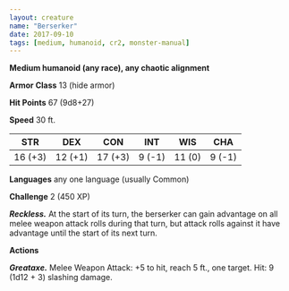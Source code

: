 ```yaml
---
layout: creature
name: "Berserker"
date: 2017-09-10
tags: [medium, humanoid, cr2, monster-manual]
---
```


**Medium humanoid (any race), any chaotic alignment**

**Armor Class** 13 (hide armor)

**Hit Points** 67 (9d8+27)

**Speed** 30 ft.

|   STR   |   DEX   |   CON   |   INT   |   WIS   |   CHA   |
|:-----:|:-----:|:-----:|:-----:|:-----:|:-----:|
| 16 (+3) | 12 (+1) | 17 (+3) | 9 (-1) | 11 (0) | 9 (-1) |

**Languages** any one language (usually Common)

**Challenge** 2 (450 XP)

***Reckless.*** At the start of its turn, the berserker can gain advantage on all melee weapon attack rolls during that turn, but attack rolls against it have advantage until the start of its next turn.

**Actions**

***Greataxe.*** Melee Weapon Attack: +5 to hit, reach 5 ft., one target. Hit: 9 (1d12 + 3) slashing damage.

